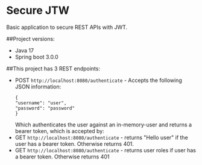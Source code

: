 # Secure JTW

Basic application to secure REST APIs with JWT.

##Project versions:
 - Java 17
 - Spring boot 3.0.0
 

##This project has 3 REST endpoints:

 - POST `http://localhost:8080/authenticate` - Accepts the following JSON information:
    ```
   {
    "username": "user",
    "password": "password"
   }
   ```
    Which authenticates the user against an in-memory-user and returns a bearer token, which is accepted by:
 - GET `http://localhost:8080/authenticate` - returns "Hello user" if the user has a bearer token. Otherwise returns 401.<br>
 - GET `http://localhost:8080/authenticate` - returns user roles if user has a bearer token. Otherwise returns 401
